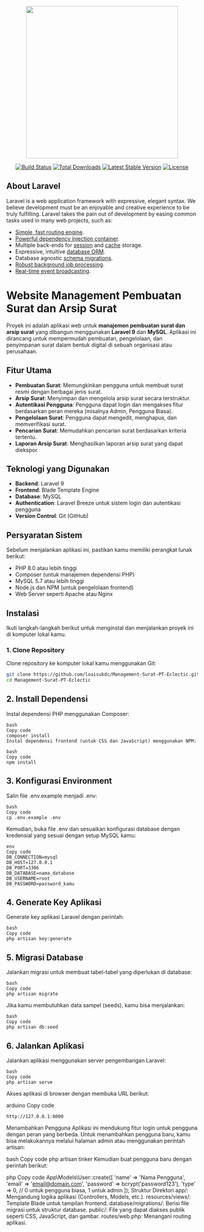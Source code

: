 <p align="center"><a href="https://laravel.com" target="_blank"><img src="https://raw.githubusercontent.com/laravel/art/master/logo-lockup/5%20SVG/2%20CMYK/1%20Full%20Color/laravel-logolockup-cmyk-red.svg" width="400"></a></p>

<p align="center">
<a href="https://travis-ci.org/laravel/framework"><img src="https://travis-ci.org/laravel/framework.svg" alt="Build Status"></a>
<a href="https://packagist.org/packages/laravel/framework"><img src="https://img.shields.io/packagist/dt/laravel/framework" alt="Total Downloads"></a>
<a href="https://packagist.org/packages/laravel/framework"><img src="https://img.shields.io/packagist/v/laravel/framework" alt="Latest Stable Version"></a>
<a href="https://packagist.org/packages/laravel/framework"><img src="https://img.shields.io/packagist/l/laravel/framework" alt="License"></a>
</p>

## About Laravel

Laravel is a web application framework with expressive, elegant syntax. We believe development must be an enjoyable and creative experience to be truly fulfilling. Laravel takes the pain out of development by easing common tasks used in many web projects, such as:

- [Simple, fast routing engine](https://laravel.com/docs/routing).
- [Powerful dependency injection container](https://laravel.com/docs/container).
- Multiple back-ends for [session](https://laravel.com/docs/session) and [cache](https://laravel.com/docs/cache) storage.
- Expressive, intuitive [database ORM](https://laravel.com/docs/eloquent).
- Database agnostic [schema migrations](https://laravel.com/docs/migrations).
- [Robust background job processing](https://laravel.com/docs/queues).
- [Real-time event broadcasting](https://laravel.com/docs/broadcasting).

# Website Management Pembuatan Surat dan Arsip Surat

Proyek ini adalah aplikasi web untuk **manajemen pembuatan surat dan arsip surat** yang dibangun menggunakan **Laravel 9** dan **MySQL**. Aplikasi ini dirancang untuk mempermudah pembuatan, pengelolaan, dan penyimpanan surat dalam bentuk digital di sebuah organisasi atau perusahaan.

## Fitur Utama

- **Pembuatan Surat**: Memungkinkan pengguna untuk membuat surat resmi dengan berbagai jenis surat.
- **Arsip Surat**: Menyimpan dan mengelola arsip surat secara terstruktur.
- **Autentikasi Pengguna**: Pengguna dapat login dan mengakses fitur berdasarkan peran mereka (misalnya Admin, Pengguna Biasa).
- **Pengelolaan Surat**: Pengguna dapat mengedit, menghapus, dan memverifikasi surat.
- **Pencarian Surat**: Memudahkan pencarian surat berdasarkan kriteria tertentu.
- **Laporan Arsip Surat**: Menghasilkan laporan arsip surat yang dapat diekspor.

## Teknologi yang Digunakan

- **Backend**: Laravel 9
- **Frontend**: Blade Template Engine
- **Database**: MySQL
- **Authentication**: Laravel Breeze untuk sistem login dan autentikasi pengguna
- **Version Control**: Git (GitHub)

## Persyaratan Sistem

Sebelum menjalankan aplikasi ini, pastikan kamu memiliki perangkat lunak berikut:

- PHP 8.0 atau lebih tinggi
- Composer (untuk manajemen dependensi PHP)
- MySQL 5.7 atau lebih tinggi
- Node.js dan NPM (untuk pengelolaan frontend)
- Web Server seperti Apache atau Nginx

## Instalasi

Ikuti langkah-langkah berikut untuk menginstal dan menjalankan proyek ini di komputer lokal kamu.

### 1. Clone Repository

Clone repository ke komputer lokal kamu menggunakan Git:

```bash
git clone https://github.com/louisukdc/Management-Surat-PT-Eclectic.git
cd Management-Surat-PT-Eclectic
```

## 2. Install Dependensi
Instal dependensi PHP menggunakan Composer:
```
bash
Copy code
composer install
Instal dependensi frontend (untuk CSS dan JavaScript) menggunakan NPM:
```
```
bash
Copy code
npm install
```

## 3. Konfigurasi Environment
Salin file .env.example menjadi .env:
```
bash
Copy code
cp .env.example .env
```
Kemudian, buka file .env dan sesuaikan konfigurasi database dengan kredensial yang sesuai dengan setup MySQL kamu:
```
env
Copy code
DB_CONNECTION=mysql
DB_HOST=127.0.0.1
DB_PORT=3306
DB_DATABASE=nama_database
DB_USERNAME=root
DB_PASSWORD=password_kamu
```

## 4. Generate Key Aplikasi
Generate key aplikasi Laravel dengan perintah:
```
bash
Copy code
php artisan key:generate
```

## 5. Migrasi Database
Jalankan migrasi untuk membuat tabel-tabel yang diperlukan di database:

```
bash
Copy code
php artisan migrate
```
Jika kamu membutuhkan data sampel (seeds), kamu bisa menjalankan:
```
bash
Copy code
php artisan db:seed
```
## 6. Jalankan Aplikasi
Jalankan aplikasi menggunakan server pengembangan Laravel:
```
bash
Copy code
php artisan serve
```
Akses aplikasi di browser dengan membuka URL berikut:

arduino
Copy code
```
http://127.0.0.1:8000
```
Menambahkan Pengguna
Aplikasi ini mendukung fitur login untuk pengguna dengan peran yang berbeda. Untuk menambahkan pengguna baru, kamu bisa melakukannya melalui halaman admin atau menggunakan perintah artisan:

bash
Copy code
php artisan tinker
Kemudian buat pengguna baru dengan perintah berikut:

php
Copy code
App\Models\User::create([
    'name' => 'Nama Pengguna',
    'email' => 'email@domain.com',
    'password' => bcrypt('password123'),
    'type' => 0,  // 0 untuk pengguna biasa, 1 untuk admin
]);
Struktur Direktori
app/: Mengandung logika aplikasi (Controllers, Models, etc.).
resources/views/: Template Blade untuk tampilan frontend.
database/migrations/: Berisi file migrasi untuk struktur database.
public/: File yang dapat diakses publik seperti CSS, JavaScript, dan gambar.
routes/web.php: Menangani routing aplikasi.
